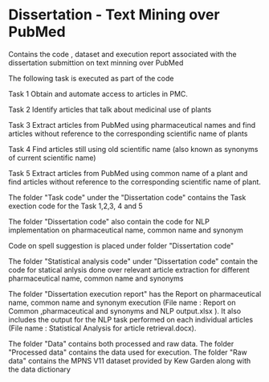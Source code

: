 # Dissertation - Text Mining over PubMed
Contains the code , dataset and execution report associated with the dissertation submittion on text minning over PubMed

The following task is executed as part of the code

Task 1 Obtain and automate access to articles in PMC.

Task 2 Identify articles that talk about medicinal use of plants

Task 3 Extract articles from PubMed using pharmaceutical names and find articles without reference to the corresponding scientific name of plants

Task 4 Find articles still using old scientific name (also known as synonyms of current scientific name)

Task 5 Extract articles from PubMed using common name of a plant and find articles without reference to the corresponding scientific name of plant.

The folder "Task code" under the "Dissertation code" contains the Task exection code for the Task 1,2,3, 4 and 5

The folder "Dissertation code" also contain the code for NLP implementation on pharmaceutical name, common name and synonym

Code on spell suggestion is placed under folder "Dissertation code"

The folder "Statistical analysis code" under "Dissertation code" contain the code for statical anlysis done over relevant article extraction for different pharmaceutical name, common name and synonyms

The folder "Dissertation execution report" has the Report on pharmaceutical name, common name and synonym execution (File name : Report on Common ,pharmaceutical and synonyms and NLP output.xlsx ). It also includes the output for the NLP task performed on each individual articles (File name : Statistical Analysis for article retrieval.docx).

The folder "Data" contains both processed and raw data. The folder "Processed data" contains the data used for execution. The folder "Raw data" contains the MPNS V11 dataset provided by Kew Garden along with the data dictionary
